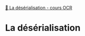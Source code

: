 [:link: La désérialisation - cours OCR](https://openclassrooms.com/fr/courses/4087036-construisez-une-api-rest-avec-symfony/4322086-la-deserialisation)

# La désérialisation
